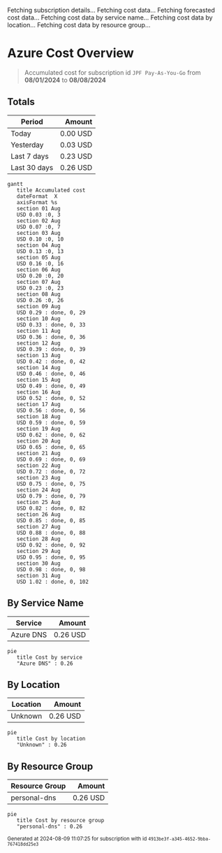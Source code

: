 Fetching subscription details...
Fetching cost data...
Fetching forecasted cost data...
Fetching cost data by service name...
Fetching cost data by location...
Fetching cost data by resource group...
# Azure Cost Overview

> Accumulated cost for subscription id `JPF Pay-As-You-Go` from **08/01/2024** to **08/08/2024**

## Totals

|Period|Amount|
|---|---:|
|Today|0.00 USD|
|Yesterday|0.03 USD|
|Last 7 days|0.23 USD|
|Last 30 days|0.26 USD|

```mermaid
gantt
   title Accumulated cost
   dateFormat  X
   axisFormat %s
   section 01 Aug
   USD 0.03 :0, 3
   section 02 Aug
   USD 0.07 :0, 7
   section 03 Aug
   USD 0.10 :0, 10
   section 04 Aug
   USD 0.13 :0, 13
   section 05 Aug
   USD 0.16 :0, 16
   section 06 Aug
   USD 0.20 :0, 20
   section 07 Aug
   USD 0.23 :0, 23
   section 08 Aug
   USD 0.26 :0, 26
   section 09 Aug
   USD 0.29 : done, 0, 29
   section 10 Aug
   USD 0.33 : done, 0, 33
   section 11 Aug
   USD 0.36 : done, 0, 36
   section 12 Aug
   USD 0.39 : done, 0, 39
   section 13 Aug
   USD 0.42 : done, 0, 42
   section 14 Aug
   USD 0.46 : done, 0, 46
   section 15 Aug
   USD 0.49 : done, 0, 49
   section 16 Aug
   USD 0.52 : done, 0, 52
   section 17 Aug
   USD 0.56 : done, 0, 56
   section 18 Aug
   USD 0.59 : done, 0, 59
   section 19 Aug
   USD 0.62 : done, 0, 62
   section 20 Aug
   USD 0.65 : done, 0, 65
   section 21 Aug
   USD 0.69 : done, 0, 69
   section 22 Aug
   USD 0.72 : done, 0, 72
   section 23 Aug
   USD 0.75 : done, 0, 75
   section 24 Aug
   USD 0.79 : done, 0, 79
   section 25 Aug
   USD 0.82 : done, 0, 82
   section 26 Aug
   USD 0.85 : done, 0, 85
   section 27 Aug
   USD 0.88 : done, 0, 88
   section 28 Aug
   USD 0.92 : done, 0, 92
   section 29 Aug
   USD 0.95 : done, 0, 95
   section 30 Aug
   USD 0.98 : done, 0, 98
   section 31 Aug
   USD 1.02 : done, 0, 102
```

## By Service Name

|Service|Amount|
|---|---:|
|Azure DNS|0.26 USD|

```mermaid
pie
   title Cost by service
   "Azure DNS" : 0.26
```

## By Location

|Location|Amount|
|---|---:|
|Unknown|0.26 USD|

```mermaid
pie
   title Cost by location
   "Unknown" : 0.26
```

## By Resource Group

|Resource Group|Amount|
|---|---:|
|personal-dns|0.26 USD|

```mermaid
pie
   title Cost by resource group
   "personal-dns" : 0.26
```

<sup>Generated at 2024-08-09 11:07:25 for subscription with id `4913be3f-a345-4652-9bba-767418dd25e3`</sup>

